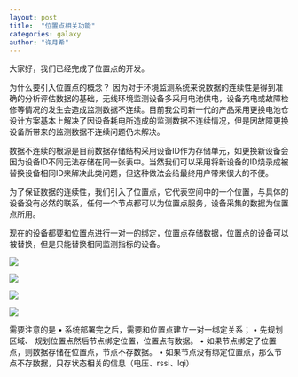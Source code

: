 ```yaml
---
layout: post
title:  "位置点相关功能"
categories: galaxy
author: "许月希"
---
```


  大家好，我们已经完成了位置点的开发。

  为什么要引入位置点的概念？
  因为对于环境监测系统来说数据的连续性是得到准确的分析评估数据的基础，无线环境监测设备多采用电池供电，设备充电或故障检修等情况的发生会造成监测数据不连续。目前我公司新一代的产品采用更换电池仓设计方案基本上解决了因设备耗电所造成的监测数据不连续情况，但是因故障更换设备所带来的监测数据不连续问题仍未解决。

  数据不连续的根源是目前数据存储结构采用设备ID作为存储单元，如更换新设备会因为设备ID不同无法存储在同一张表中。当然我们可以采用将新设备的ID烧录成被替换设备相同ID来解决此类问题，但这种做法会给最终用户带来很大的不便。

  为了保证数据的连续性，我们引入了位置点，它代表空间中的一个位置，与具体的设备没有必然的联系，任何一个节点都可以为位置点服务，设备采集的数据为位置点所用。
  
  现在的设备都要和位置点进行一对一的绑定，位置点存储数据，位置点的设备可以被替换，但是只能替换相同监测指标的设备。
  
![]({{site.mirror_url}}/assets/uploads/2014-08-22-location-list.jpg)

![]({{site.mirror_url}}/assets/uploads/2014-08-22-location-add.jpg)

![]({{site.mirror_url}}/assets/uploads/2014-08-22-location-edit.jpg)

![]({{site.mirror_url}}/assets/uploads/2014-08-22-location-detail.jpg)

需要注意的是
•      系统部署完之后，需要和位置点建立一对一绑定关系；
•      先规划区域、      规划位置点然后节点绑定位置，位置点有数据。
•      如果节点绑定了位置点，则数据存储在位置点，节点不存数据。
•      如果节点没有绑定位置点，那么节点不存数据，只存状态相关的信息（电压、rssi、lqi）


